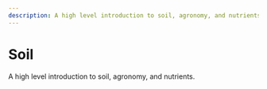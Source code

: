 ```yaml
---
description: A high level introduction to soil, agronomy, and nutrients.
---
```

# Soil
A high level introduction to soil, agronomy, and nutrients.
 
